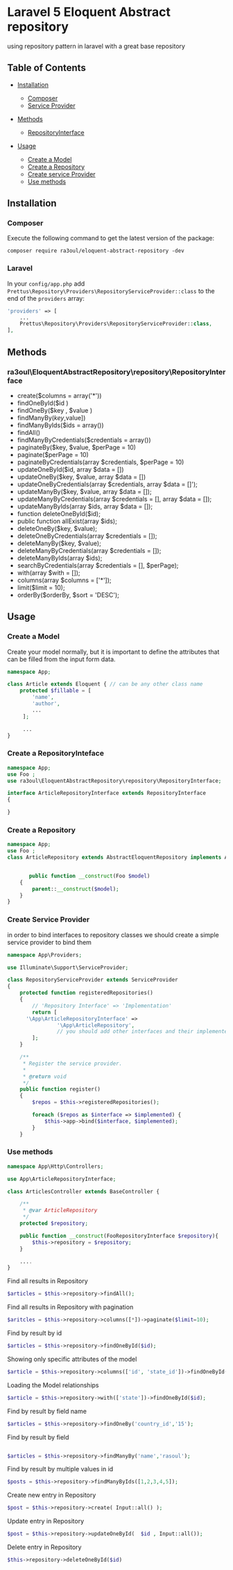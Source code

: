 # Laravel 5 Eloquent Abstract repository

using repository pattern in laravel with a great base repository


## Table of Contents

- <a href="#installation">Installation</a>
    - <a href="#composer">Composer</a>
    - <a href="#laravel">Service Provider</a>
- <a href="#methods">Methods</a>
    - <a href="#prettusrepositorycontractsrepositoryinterface">RepositoryInterface</a>

- <a href="#usage">Usage</a>
	- <a href="#create-a-model">Create a Model</a>
	- <a href="#create-a-repository">Create a Repository</a>
	- <a href="#create-service-provider">Create  service Provider</a>
	- <a href="#use-methods">Use methods</a>


## Installation

### Composer

Execute the following command to get the latest version of the package:

```terminal
composer require ra3oul/eloquent-abstract-repository -dev
```

### Laravel

In your `config/app.php` add `Prettus\Repository\Providers\RepositoryServiceProvider::class` to the end of the `providers` array:

```php
'providers' => [
    ...
    Prettus\Repository\Providers\RepositoryServiceProvider::class,
],
```

## Methods

### ra3oul\EloquentAbstractRepository\repository\RepositoryInterface

- create($columns = array('*'))
- findOneById($id )
- findOneBy($key , $value )
- findManyBy($key,$value])
- findManyByIds($ids = array())
- findAll()
- findManyByCredentials($credentials = array())
- paginateBy($key, $value, $perPage = 10)
- paginate($perPage = 10)
- paginateByCredentials(array $credentials, $perPage = 10)
- updateOneById($id, array $data = [])
- updateOneBy($key, $value, array $data = [])
- updateOneByCredentials(array $credentials, array $data = []');
- updateManyBy($key, $value, array $data = []);
-  updateManyByCredentials(array $credentials = [], array $data = []);
- updateManyByIds(array $ids, array $data = []);
- function deleteOneById($id);
-  public function allExist(array $ids);
- deleteOneBy($key, $value);
- deleteOneByCredentials(array $credentials = []);
- deleteManyBy($key, $value);
- deleteManyByCredentials(array $credentials = []);
- deleteManyByIds(array $ids);
- searchByCredentials(array $credentials = [], $perPage);
- with(array $with = []);
-  columns(array $columns = ['*']);
- limit($limit = 10);
- orderBy($orderBy, $sort = 'DESC');

## Usage

### Create a Model

Create your model normally, but it is important to define the attributes that can be filled from the input form data.

```php
namespace App;

class Article extends Eloquent { // can be any other class name
    protected $fillable = [
        'name',
        'author',
        ...
     ];

     ...
}
```
### Create a RepositoryInteface
```php
namespace App;
use Foo ;
use ra3oul\EloquentAbstractRepository\repository\RepositoryInterface;

interface ArticleRepositoryInterface extends RepositoryInterface
{

}

```

### Create a Repository

```php
namespace App;
use Foo ;
class ArticleRepository extends AbstractEloquentRepository implements ArticleRepositoryInterface


       public function __construct(Foo $model)
    {
        parent::__construct($model);
    }
}
```

### Create Service Provider
in order to bind interfaces to repository classes we should create a simple service provider to bind them


```php
namespace App\Providers;

use Illuminate\Support\ServiceProvider;

class RepositoryServiceProvider extends ServiceProvider
{
    protected function registeredRepositories()
    {
        // 'Repository Interface' => 'Implementation'
        return [
      '\App\ArticleRepositoryInterface' =>
                '\App\ArticleRepository',
                // you should add other interfaces and their implemented classes below !
        ];
    }

    /**
     * Register the service provider.
     *
     * @return void
     */
    public function register()
    {
        $repos = $this->registeredRepositories();

        foreach ($repos as $interface => $implemented) {
            $this->app->bind($interface, $implemented);
        }
    }
```



### Use methods

```php
namespace App\Http\Controllers;

use App\ArticleRepositoryInterface;

class ArticlesController extends BaseController {

    /**
     * @var ArticleRepository
     */
    protected $repository;

    public function __construct(FooRepositoryInterface $repository){
        $this->repository = $repository;
    }

    ....
}
```

Find all results in Repository

```php
$articles = $this->repository->findAll();
```

Find all results in Repository with pagination

```php
$aritcles = $this->repository->columns([*])->paginate($limit=10);

```

Find by result by id

```php
$articles = $this->repository->findOneById($id);
```



Showing only specific attributes of the model

```php
$article = $this->repository->columns(['id', 'state_id'])->findOneById($id);
```

Loading the Model relationships

```php
$article = $this->repository->with(['state'])->findOneById($id);
```

Find by result by field name

```php
$articles = $this->repository->findOneBy('country_id','15');
```

Find by result by  field

```php

$articles = $this->repository->findManyBy('name','rasoul');
```

Find by result by multiple values in id

```php
$posts = $this->repository->findManyByIds([1,2,3,4,5]);
```

Create new entry in Repository

```php
$post = $this->repository->create( Input::all() );
```

Update entry in Repository

```php
$post = $this->repository->updateOneById(  $id , Input::all());
```

Delete entry in Repository

```php
$this->repository->deleteOneById($id)
```


